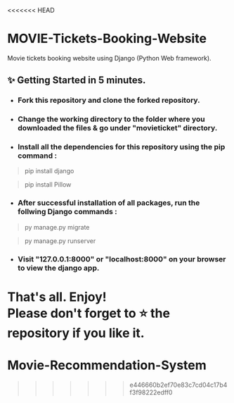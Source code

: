 <<<<<<< HEAD
# MOVIE-Tickets-Booking-Website
Movie tickets booking website using Django (Python Web framework).

## ✨ Getting Started in 5 minutes.

* ### Fork this repository and clone the forked repository.

* ### Change the working directory to the folder where you downloaded the files & go under "movieticket" directory.

* ### Install all the dependencies for this repository using the pip command :

>  pip install django  

>  pip install Pillow  

* ### After successful installation of all packages, run the follwing Django commands :

>  py manage.py migrate  

>  py manage.py runserver  

* ### Visit "127.0.0.1:8000" or "localhost:8000" on your browser to view the django app.  

That's all. Enjoy!  
Please don't forget to ⭐ the repository if you like it.
=======
# Movie-Recommendation-System
>>>>>>> e446660b2ef70e83c7cd04c17b4f3f98222edff0
